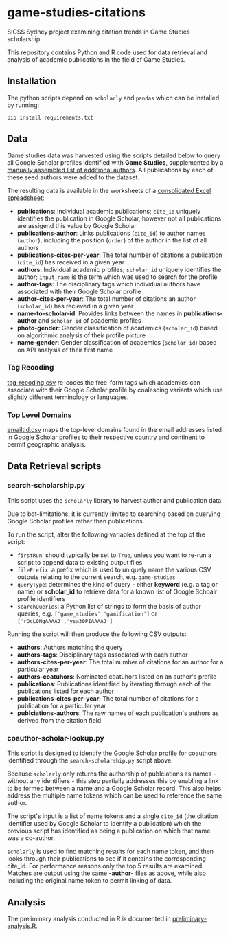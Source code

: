 # game-studies-citations

SICSS Sydney project examining citation trends in Game Studies scholarship.

This repository contains Python and R code used for data retrieval and analysis of academic publications in the field of Game Studies.

## Installation

The python scripts depend on `scholarly` and `pandas` which can be installed by running:
```
pip install requirements.txt
```

## Data

Game studies data was harvested using the scripts detailed below to query all Google Scholar profiles identified with **Game Studies**, supplemented by a [manually assembled list of additional authors](data/manual-names-to-add.xlsx). All publications by each of these seed authors were added to the dataset.

The resulting data is available in the worksheets of a [consolidated Excel spreadsheet](data/consolidated-data.xlsx):

- **publications**: Individual academic publications; `cite_id` uniquely identifies the publication in Google Scholar, however not all publications are assigend this value by Google Scholar
- **publications-author**: Links publications (`cite_id`) to author names (`author`), including the position (`order`) of the author in the list of all authors
- **publications-cites-per-year**: The total number of citations a publication (`cite_id`) has received in a given year
- **authors**: Individual academic profiles; `scholar_id` uniquely identifies the author; `input_name` is the term which was used to search for the profile
- **author-tags**: The disciplinary tags which individual authors have associated with their Google Scholar profile
- **author-cites-per-year**: The total number of citations an author (`scholar_id`) has recieved in a given year
- **name-to-scholar-id**: Provides links between the names in **publications-author** and `scholar_id` of academic profiles
- **photo-gender**: Gender classification of academics (`scholar_id`) based on algorithmic analysis of their profile picture
- **name-gender**: Gender classification of academics (`scholar_id`) based on API analysis of their first name

### Tag Recoding
[tag-recoding.csv](analysis/tag-recoding.csv) re-codes the free-form tags which academics can associate with their Google Scholar profile by coalescing variants which use slightly different terminology or languages.

### Top Level Domains
[emailtld.csv](analysis/emailtld.csv) maps the top-level domains found in the email addresses listed in Google Scholar profiles to their respective country and continent to permit geographic analysis.

## Data Retrieval scripts

### search-scholarship.py
This script uses the `scholarly` library to harvest author and publication data.

Due to bot-limitations, it is currently limited to searching based on querying Google Scholar profiles rather than publications.

To run the script, alter the following variables defined at the top of the script:
- `firstRun`: should typically be set to `True`, unless you want to re-run a script to append data to existing output files
- `filePrefix`: a prefix which is used to uniquely name the various CSV outputs relating to the current search, e.g. `game-studies`
- `queryType`: determines the kind of query - either **keyword** (e.g. a tag or name) or **scholar_id** to retrieve data for a known list of Google Schoalr profile identifiers
- `searchQueries`: a Python list of strings to form the basis of author queries, e.g. `['game_studies','gamification']` or `['rOcL0NgAAAAJ','ysa30PIAAAAJ']`

Running the script will then produce the following CSV outputs:
- **authors**: Authors matching the query
- **authors-tags**: Disciplinary tags associated with each author
- **authors-cites-per-year**: The total number of citations for an author for a particular year
- **authors-coatuhors**: Nominated coatuhors listed on an author's profile
- **publications**: Publications identified by iterating through each of the publications listed for each author
- **publications-cites-per-year**: The total number of citations for a publication for a particular year
- **publciations-authors**: The raw names of each publication's authors as derived from the citation field

### coauthor-scholar-lookup.py
This script is designed to identify the Google Scholar profile for coauthors identified through the `search-scholarship.py` script above.

Because `scholarly` only returns the authorship of publciations as names - without any identifiers - this step partially addresses this by enabling a link to be formed between a name and a Google Scholar record. This also helps address the multiple name tokens which can be used to reference the same author.

The script's input is a list of name tokens and a single `cite_id` (the citation identifier used by Google Scholar to identify a publication) which the previous script has identified as being a publication on which that name was a co-author.

`scholarly` is used to find matching results for each name token, and then looks through their publications to see if it contains the corresponding cite_id. For performance reasons only the top 5 results are examined. Matches are output using the same **-author-** files as above, while also including the original name token to permit linking of data.

## Analysis
The preliminary analysis conducted in R is documented in [preliminary-analysis.R](analysis/preliminary-analysis.R).